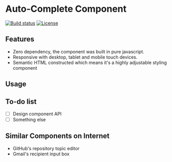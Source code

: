 # Auto-Complete Component

[![Build status][travis-image]][travis-url]
[![License][license-image]][license-url]

## Features
  * Zero dependency, the component was built in pure javascript.
  * Responsive with desktop, tablet and mobile touch devices.
  * Semantic HTML constructed which means it's a highly adjustable styling component

## Usage

## To-do list
  - [ ] Design component API
  - [ ] Something else

## Similar Components on Internet
 * GitHub's repository topic editor
 * Gmail's recipient input box

[travis-image]: https://img.shields.io/travis/ajhsu/autocomplete.svg
[travis-url]: https://travis-ci.org/ajhsu/autocomplete
[license-image]: https://img.shields.io/github/license/ajhsu/autocomplete.svg
[license-url]: LICENSE